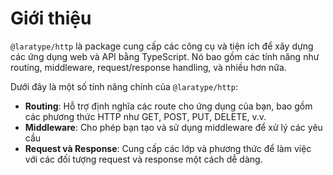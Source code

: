 # Giới thiệu

`@laratype/http` là package cung cấp các công cụ và tiện ích để xây dựng các ứng dụng web và API bằng TypeScript. Nó bao gồm các tính năng như routing, middleware, request/response handling, và nhiều hơn nữa.

Dưới đây là một số tính năng chính của `@laratype/http`:
- **Routing**: Hỗ trợ định nghĩa các route cho ứng dụng của bạn, bao gồm các phương thức HTTP như GET, POST, PUT, DELETE, v.v.
- **Middleware**: Cho phép bạn tạo và sử dụng middleware để xử lý các yêu cầu
- **Request và Response**: Cung cấp các lớp và phương thức để làm việc với các đối tượng request và response một cách dễ dàng.